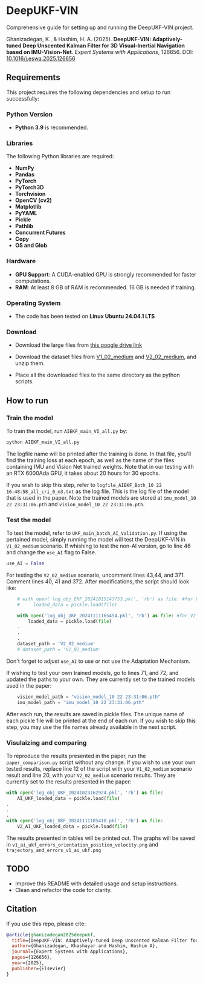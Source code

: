 
# DeepUKF-VIN

 Comprehensive guide for setting up and running the DeepUKF-VIN project.

 Ghanizadegan, K., & Hashim, H. A. (2025). **DeepUKF-VIN: Adaptively-tuned Deep Unscented Kalman Filter for 3D Visual-Inertial Navigation based on IMU-Vision-Net**. _Expert Systems with Applications_, 126656. DOI: [10.1016/j.eswa.2025.126656](https://doi.org/10.1016/j.eswa.2025.126656)

## Requirements

This project requires the following dependencies and setup to run successfully:

### Python Version

- **Python 3.9** is recommended.

### Libraries

The following Python libraries are required:

- **NumPy**
- **Pandas**
- **PyTorch**
- **PyTorch3D**
- **Torchvision**
- **OpenCV (cv2)**
- **Matplotlib**
- **PyYAML**
- **Pickle**
- **Pathlib**
- **Concurrent Futures**
- **Copy**
- **OS and Glob**

### Hardware

- **GPU Support**: A CUDA-enabled GPU is strongly recommended for faster computations.
- **RAM**: At least 8 GB of RAM is recommended. 16 GB is needed if training.

### Operating System

- The code has been tested on **Linux Ubuntu 24.04.1 LTS**

### Download

- Download the large files from [this google drive link](https://drive.google.com/drive/folders/1NZO6AFfWv14sFrqbGstD_rR8Htif0Ab2?usp=sharing")

- Download the dataset files from [V1_02_medium]("http://robotics.ethz.ch/~asl-datasets/ijrr_euroc_mav_dataset/vicon_room1/V1_02_medium/V1_02_medium.zip") and [V2_02_medium]("http://robotics.ethz.ch/~asl-datasets/ijrr_euroc_mav_dataset/vicon_room2/V2_02_medium/V2_02_medium.zip"), and unzip them.

- Place all the downloaded files to the same directory as the python scripts.

## How to run

### Train the model

To train the model, run ``` AIEKF_main_VI_all.py ``` by:

```bash
python AIEKF_main_VI_all.py
```

The logfile name will be printed after the training is done. In that file, you'll find the training loss at each epoch, as well as the name of the files containing IMU and Vision Net trained weights. Note that in our testing with an RTX 6000Ada GPU, it takes about 20 hours for 30 epochs.

If you wish to skip this step, refer to ```logfile_AIEKF_Both_10 22 16:48:58_all_cri_0_m3.txt``` as the log file. This is the log file of the model that is used in the paper. Note the trained models are stored at ```imu_model_10 22 23:31:06.pth``` and ```vision_model_10 22 23:31:06.pth```.

### Test the model

To test the model, refer to ```UKF_main_batch_AI_Validation.py```.
If using the pertained model, simply running the model will test the DeepUKF-VIN in ```V1_02_medium``` scenario. If whishing to test the non-AI version, go to line 46 and change the ```use_AI``` flag to False.

```Python
use_AI = False
```

For testing the ```V2_02_medium``` scenario, uncomment lines 43,44, and 371. Comment lines 40, 41 and 372. After modifications, the script should look like:

```Python
    # with open('log_obj_EKF_20241015143753.pkl', 'rb') as file: #for V1_02
    #     loaded_data = pickle.load(file)

    with open('log_obj_UKF_20241111165454.pkl', 'rb') as file: #for V2_02
        loaded_data = pickle.load(file)
    .
    .
    .
    dataset_path = 'V2_02_medium'
    # dataset_path = 'V1_02_medium'
```

Don't forget to adjust ```use_AI``` to use or not use the Adaptation Mechanism.

If wishing to test your own trained models, go to lines 71, and 72, and updated the paths to your own. They are currently set to the trained models used in the paper:

```Python
    vision_model_path = "vision_model_10 22 23:31:06.pth"
    imu_model_path = "imu_model_10 22 23:31:06.pth"
```

After each run, the results are saved in pickle files. The unique name of each pickle file will be printed at the end of each run. If you wish to skip this step, you may use the file names already available in the next script.

### Visulaizing and comparing

To reproduce the results presented in the paper, run the ```paper_comparison.py``` script without any change. If you wish to use your own tested results, replace line 12 of the script with your ```V1_02_medium``` scenario result and line 20, with your ```V2_02_medium``` scenario results. They are currently set to the results presented in the paper:

```Python
with open('log_obj_UKF_20241023162924.pkl', 'rb') as file:
    AI_UKF_loaded_data = pickle.load(file)
.
.
.
with open('log_obj_UKF_20241111185410.pkl', 'rb') as file:
    V2_AI_UKF_loaded_data = pickle.load(file)
```

The results presented in tables will be printed out. The graphs will be saved in ```v1_ai_ukf_errors_orientation_position_velocity.png``` and ```trajectory_and_errors_v1_ai_ukf.png```

## TODO
- Improve this README with detailed usage and setup instructions.
- Clean and refactor the code for clarity.

## Citation

If you use this repo, please cite:

```bibtex
@article{ghanizadegan2025deepukf,
  title={DeepUKF-VIN: Adaptively-tuned Deep Unscented Kalman Filter for 3D Visual-Inertial Navigation based on IMU-Vision-Net},
  author={Ghanizadegan, Khashayar and Hashim, Hashim A},
  journal={Expert Systems with Applications},
  pages={126656},
  year={2025},
  publisher={Elsevier}
}
```
